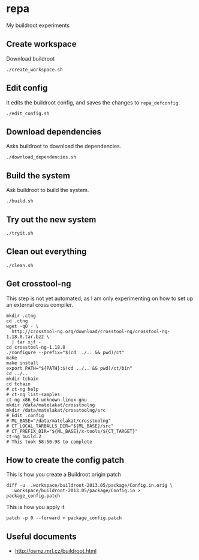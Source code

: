 repa
====

My buildroot experiments

## Create workspace

Download buildroot

    ./create_workspace.sh

## Edit config

It edits the buildroot config, and saves the changes to `repa_defconfig`.

    ./edit_config.sh

## Download dependencies

Asks buildroot to download the dependencies.

    ./download_dependencies.sh

## Build the system

Ask buildroot to build the system.

    ./build.sh

## Try out the new system

    ./tryit.sh

## Clean out everything

    ./clean.sh

## Get crosstool-ng

This step is not yet automated, as I am only experimenting on how to set up
an external cross compiler.

    mkdir .ctng
    cd .ctng
    wget -qO - \
      http://crosstool-ng.org/download/crosstool-ng/crosstool-ng-1.18.0.tar.bz2 \
      | tar xjf -
    cd crosstool-ng-1.18.0
    ./configure --prefix="$(cd ../.. && pwd)/ct"
    make
    make install
    export PATH="${PATH}:$(cd ../.. && pwd)/ct/bin"
    cd ../..
    mkdir tchain
    cd tchain
    # ct-ng help
    # ct-ng list-samples
    ct-ng x86_64-unknown-linux-gnu
    mkdir /data/matelakat/crosstoolng
    mkdir /data/matelakat/crosstoolng/src
    # Edit .config
    # ML_BASE="/data/matelakat/crosstoolng"
    # CT_LOCAL_TARBALLS_DIR="${ML_BASE}/src"
    # CT_PREFIX_DIR="${ML_BASE}/x-tools/${CT_TARGET}"
    ct-ng build.2
    # This took 58:50.98 to complete

## How to create the config patch

This is how you create a Buildroot origin patch

    diff -u  .workspace/buildroot-2013.05/package/Config.in.orig \
      .workspace/buildroot-2013.05/package/Config.in > package_config.patch

This is how you apply it

    patch -p 0 --forward < package_config.patch

## Useful documents

 - http://osmz.mrl.cz/buildroot.html
